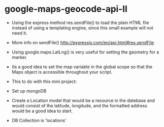 # google-maps-geocode-api-II

- Using the express method res.sendFile() to load the plain HTML file instead of using a templating engine, since this small example will not need it.

- More info on sendFile() http://expressjs.com/en/api.html#res.sendFile

- Using google.maps.LatLng() is very useful for setting the geometry for a marker.
- Its a good idea to set the map variable in the global scope so that the Maps object is accessible throughout your script.

- This to do with this mini project:
- Set up mongoDB
- Create a Location model that would be a resource in the datebase and would consist of the latitude, longitude, and the formatted address would be a good idea to start.
- DB Collection is 'locations'
